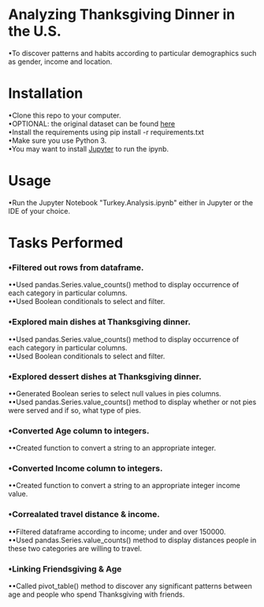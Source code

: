 # Analyzing Thanksgiving Dinner in the U.S.
•To discover patterns and habits according to particular demographics such as gender, income and location.

# Installation
•Clone this repo to your computer.  
•OPTIONAL: the original dataset can be found [here](https://github.com/fivethirtyeight/data/tree/master/thanksgiving-2015)  
•Install the requirements using pip install -r requirements.txt  
•Make sure you use Python 3.  
•You may want to install [Jupyter](http://jupyter.org/install) to run the ipynb.

# Usage
•Run the Jupyter Notebook "Turkey.Analysis.ipynb" either in Jupyter or the IDE of your choice.

# Tasks Performed
### •Filtered out rows from dataframe.
••Used pandas.Series.value_counts() method to display occurrence of each category in particular columns.  
••Used Boolean conditionals to select and filter.
### •Explored main dishes at Thanksgiving dinner.
••Used pandas.Series.value_counts() method to display occurrence of each category in particular columns.  
••Used Boolean conditionals to select and filter.
### •Explored dessert dishes at Thanksgiving dinner.
••Generated Boolean series to select null values in pies columns.  
••Used pandas.Series.value_counts() method to display whether or not pies were served and if so, what type of pies.
### •Converted Age column to integers.
••Created function to convert a string to an appropriate integer. 
### •Converted Income column to integers.
••Created function to convert a string to an appropriate integer income value.
### •Correalated travel distance & income.
••Filtered dataframe according to income; under and over 150000.  
••Used pandas.Series.value_counts() method to display distances people in these two categories are willing to travel.
### •Linking Friendsgiving & Age
••Called pivot_table() method to discover any significant patterns between age and people who spend Thanksgiving with friends.
